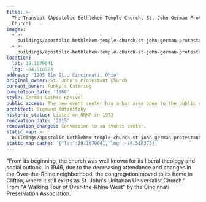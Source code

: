 ```yaml
---
title: >-
  The Transept (Apostolic Bethlehem Temple Church, St. John German Protestant
  Church)
images:
  - >-
    buildings/apostolic-bethlehem-temple-church-st-john-german-protestant-church/apostolic-bethlehem-temple-church-st-john-german-protestant-church-0_xeex0z
  - >-
    buildings/apostolic-bethlehem-temple-church-st-john-german-protestant-church/apostolic-bethlehem-temple-church-st-john-german-protestant-church-1_pcjk5o
location:
  lat: 39.1079041
  lng: -84.518373
address: '1205 Elm St., Cincinnati, Ohio'
original_owner: St. John's Protestant Church
current_owner: Funky's Catering
completion_date: '1868'
style: German Gothic Revival
public_access: The new event center has a bar area open to the public daily from 4 pm.
architect: Sigmund Kutznitzky
historic_status: Listed on NRHP in 1973
renovation_date: '2015'
renovation_changes: Conversion to an events center.
static_map: >-
  buildings/apostolic-bethlehem-temple-church-st-john-german-protestant-church/static-map_kc4si4
static_map_cache: '{"lat":39.1079041,"lng":-84.518373}'
---
```


"From its beginning, the church was well known for its liberal theology and social outlook. In 1946, due to the decreasing attendance and changes in the Over-the-Rhine neighborhood, the congregation moved to its home in Clifton, where it still exists as St. John's Unitarian Universalist Church." From "A Walking Tour of Over-the-Rhine West" by the Cincinnati Preservation Association.
